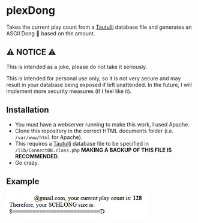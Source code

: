 # plexDong
Takes the current play count from a [Tautulli](https://github.com/Tautulli/Tautulli) database file and generates an ASCII Dong 🍆 based on the amount.

## ⚠ NOTICE ⚠

This is intended as a joke, please do not take it seriously.

This is intended for personal use only, so it is not very secure and may result in your database being exposed if left unattended. In the future, I will implement more security measures (if I feel like it).

## Installation
- You must have a webserver running to make this work, I used Apache. 
- Clone this repository in the correct HTML documents folder (i.e. `/var/www/html` for Apache).
- This requires a [Tautulli](https://github.com/Tautulli/Tautulli) database file to be specified in `/lib/ConnectDB.class.php` **MAKING A BACKUP OF THIS FILE IS RECOMMENDED**.
- Go crazy.

## Example

<a href="#">![Example](/assets/output.png)</a>
